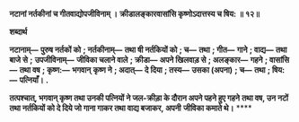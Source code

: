 **नटानां नर्तकीनां च गीतवाद्योपजीविनाम् ।** **क्रीडालङ्कारवासांसि कृष्णोऽदात्तस्य च षिय: ॥ १२॥** 

**शब्दार्थ** 

**नटानाम्—** **पुरुष नर्तकों को** **; नर्तकीनाम्—** **तथा षी नर्तकियों को** **; च—** **तथा** **; गीत—** **गाने** **; वाद्य—** **तथा बाजे से** **;** **उपजीविनाम्—** **जीविका चलाने वाले** **; क्रीडा—** **अपने खिलवाड़ से** **; अलङ्कार—** **गहने** **; वासांसि—** **तथा वष** **; कृष्ण:—** **भगवान्** **कृष्ण ने** **; अदात्—** **दे दिया** **; तस्य—** **उसका (अपना)** **; च—** **तथा** **; षिय:—** **पत्नियाँ।** **.** 

**तत्पश्चात्, भगवान् कृष्ण तथा उनकी पत्नियों ने जल-क्रीड़ा के दौरान अपने पहने हुए गहने** **तथा वष, उन नटों तथा नर्तकियों को दे दिये जो गाना गाकर तथा वाद्य बजाकर, अपनी** **जीविका कमाते थे।** **** 